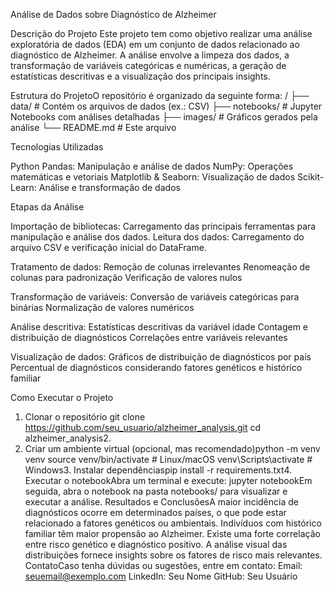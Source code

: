 Análise de Dados sobre Diagnóstico de Alzheimer

Descrição do Projeto
Este projeto tem como objetivo realizar uma análise exploratória de dados (EDA) em um conjunto de dados relacionado ao diagnóstico de Alzheimer. A análise envolve a limpeza dos dados, a transformação de variáveis categóricas e numéricas, a geração de estatísticas descritivas e a visualização dos principais insights.

Estrutura do ProjetoO repositório é organizado da seguinte forma:
/
├── data/                # Contém os arquivos de dados (ex.: CSV)
├── notebooks/           # Jupyter Notebooks com análises detalhadas
├── images/              # Gráficos gerados pela análise
└── README.md            # Este arquivo


Tecnologias Utilizadas

Python Pandas: Manipulação e análise de dados
NumPy: Operações matemáticas e vetoriais
Matplotlib & Seaborn: Visualização de dados
Scikit-Learn: Análise e transformação de dados

Etapas da Análise

Importação de bibliotecas: Carregamento das principais ferramentas para manipulação e análise dos dados.
Leitura dos dados: Carregamento do arquivo CSV e verificação inicial do DataFrame.

Tratamento de dados:
Remoção de colunas irrelevantes
Renomeação de colunas para padronização
Verificação de valores nulos

Transformação de variáveis:
Conversão de variáveis categóricas para binárias
Normalização de valores numéricos

Análise descritiva:
Estatísticas descritivas da variável idade
Contagem e distribuição de diagnósticos
Correlações entre variáveis relevantes

Visualização de dados:
Gráficos de distribuição de diagnósticos por país
Percentual de diagnósticos considerando fatores genéticos e histórico familiar

Como Executar o Projeto
1. Clonar o repositório
   git clone https://github.com/seu_usuario/alzheimer_analysis.git
   cd alzheimer_analysis2.
2. Criar um ambiente virtual (opcional, mas recomendado)python -m venv venv
source venv/bin/activate  # Linux/macOS
venv\Scripts\activate  # Windows3. Instalar dependênciaspip install -r requirements.txt4. Executar o notebookAbra um terminal e execute:
jupyter notebookEm seguida, abra o notebook na pasta notebooks/ para visualizar e executar a análise.
Resultados e ConclusõesA maior incidência de diagnósticos ocorre em determinados países, o que pode estar relacionado a fatores genéticos ou ambientais.
Indivíduos com histórico familiar têm maior propensão ao Alzheimer.
Existe uma forte correlação entre risco genético e diagnóstico positivo.
A análise visual das distribuições fornece insights sobre os fatores de risco mais relevantes.
ContatoCaso tenha dúvidas ou sugestões, entre em contato:
Email: seuemail@exemplo.com
LinkedIn: Seu Nome
GitHub: Seu Usuário

